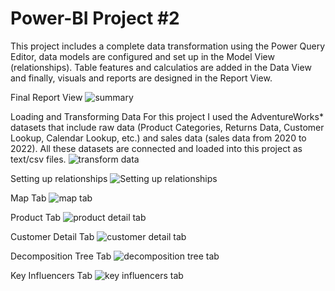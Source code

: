# Power-BI Project #2
This project includes a complete data transformation using the Power Query Editor, data models are configured and set up in the Model View (relationships). Table features and calculatios are added in the Data View and finally, visuals and reports are designed in the Report View. 

Final Report View 
![summary](https://github.com/user-attachments/assets/e2d911b2-407f-489f-a055-769473d29a4d)

Loading and Transforming Data
For this project I used the AdventureWorks* datasets that include raw data (Product Categories, Returns Data, Customer Lookup, Calendar Lookup, etc.) and sales data (sales data from 2020 to 2022). All these datasets are connected and loaded into this project as text/csv files. 
![transform data](https://github.com/user-attachments/assets/c9adb5d1-a5f4-40e4-9c88-d8b854926eef)


Setting up relationships
![Setting up relationships](https://github.com/user-attachments/assets/ed88ac7e-b9a3-475d-b33f-9b3eafc69508)

Map Tab
![map tab](https://github.com/user-attachments/assets/c229b8d7-96ff-45d1-a393-99712907fcd6)

Product Tab 
![product detail tab](https://github.com/user-attachments/assets/9a4a2d8d-cd02-4e24-ac2a-b241f6e1db16)

Customer Detail Tab
![customer detail tab](https://github.com/user-attachments/assets/33d6e8b0-64f4-4a8f-adec-4f2d572ceabc)

Decomposition Tree Tab
![decomposition tree tab](https://github.com/user-attachments/assets/e6a02c96-e644-4f12-bb02-9f1f474aa555)

Key Influencers Tab 
![key influencers tab](https://github.com/user-attachments/assets/e3a235b5-6032-4585-aff3-112639765696)


